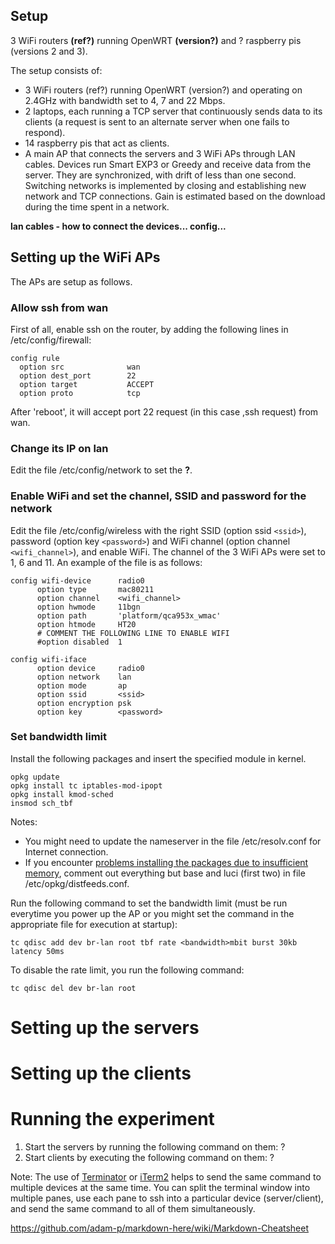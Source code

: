 ## Setup
3 WiFi routers **(ref?)** running OpenWRT **(version?)** and ? raspberry pis (versions 2 and 3).

The setup consists of:
  * 3 WiFi routers (ref?) running OpenWRT (version?) and operating on 2.4GHz with bandwidth set to 4, 7 and 22 Mbps.
  * 2 laptops, each running a TCP server that continuously sends data to its clients (a request is sent to an alternate server when one fails to respond).
  * 14 raspberry pis that act as clients.
  * A main AP that connects the servers and 3 WiFi APs through LAN cables. 
Devices run Smart EXP3 or Greedy and receive data from the server. They are synchronized, with drift of less than one second. Switching networks is implemented by closing and establishing new network and TCP connections. Gain is estimated based on the download during the time spent in a network. 

**lan cables - how to connect the devices... config...**

## Setting up the WiFi APs
The APs are setup as follows.
### Allow ssh from wan <br> 
  First of all, enable ssh on the router, by adding the following lines in /etc/config/firewall:
  ```
  config rule                     
    option src              wan   
    option dest_port        22    
    option target           ACCEPT
    option proto            tcp   
  ``` 
  After 'reboot', it will accept port 22 request (in this case ,ssh request) from wan. <br>
  
### Change its IP on lan  
  Edit the file /etc/config/network to set the **?**.
  
### Enable WiFi and set the channel, SSID and password for the network 
  Edit the file /etc/config/wireless with the right SSID (option ssid `<ssid>`), password (option key `<password>`) and WiFi channel (option channel `<wifi_channel>`), and enable WiFi. The channel of the 3 WiFi APs were set to 1, 6 and 11. An example of the file is as follows:
  ```
  config wifi-device      radio0
        option type       mac80211
        option channel    <wifi_channel>
        option hwmode     11bgn
        option path       'platform/qca953x_wmac'
        option htmode     HT20
        # COMMENT THE FOLLOWING LINE TO ENABLE WIFI
        #option disabled  1

  config wifi-iface
        option device     radio0
        option network    lan
        option mode       ap
        option ssid       <ssid>
        option encryption psk
        option key        <password>
```

### Set bandwidth limit
Install the following packages and insert the specified module in kernel. 
```
opkg update
opkg install tc iptables-mod-ipopt
opkg install kmod-sched
insmod sch_tbf
```
Notes: 
 * You might need to update the nameserver in the file /etc/resolv.conf for Internet connection.
 * If you encounter [problems installing the packages due to insufficient memory](Source:https://stackoverflow.com/questions/34112053/openwrt-cant-install-packages-memory-issue), comment out everything but base and luci (first two) in file /etc/opkg/distfeeds.conf.

Run the following command to set the bandwidth limit (must be run everytime you power up the AP or you might set the command in the appropriate file for execution at startup):
```
tc qdisc add dev br-lan root tbf rate <bandwidth>mbit burst 30kb latency 50ms
```
To disable the rate limit, you run the following command:
```
tc qdisc del dev br-lan root
```

# Setting up the servers 


# Setting up the clients

# Running the experiment
1. Start the servers by running the following command on them:
   ?
2. Start clients by executing the following command on them:
   ?

Note: The use of [Terminator](https://linux.die.net/man/1/terminator) or [iTerm2](https://www.iterm2.com/) helps to send the same command to multiple devices at the same time. You can split the terminal window into multiple panes, use each pane to ssh into a particular device (server/client), and send the same command to all of them simultaneously.


https://github.com/adam-p/markdown-here/wiki/Markdown-Cheatsheet
